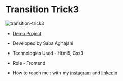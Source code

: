 # Transition Trick3
![transition-trick3](https://github.com/Saba-Aghajani-developer/transition-trick3/assets/135870519/21daa53e-df24-4d69-9334-97b1594412dc)

- [Demo Project](https://saba-aghajani-developer.github.io/transition-trick3/)

- Developed by Saba Aghajani
  
- Technologies Used - Html5, Css3 

- Role - Frontend

- How to reach me : with my [instagram](https://instagram.com/saba_aghajani_web?igshid=ZGUzMzM3NWJiOQ==) and [linkedin](https://www.linkedin.com/in/saba-a-69b608208)
